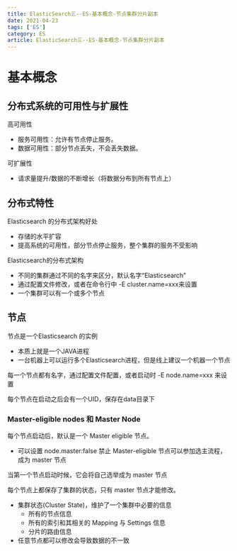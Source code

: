 ```yaml
---
title: ElasticSearch三--ES-基本概念-节点集群分片副本
date: 2021-04-23
tags: ['ES']
category: ES
article: ElasticSearch三--ES-基本概念-节点集群分片副本
---
```


# 基本概念

## 分布式系统的可用性与扩展性

高可用性

- 服务可用性：允许有节点停止服务。
- 数据可用性：部分节点丢失，不会丢失数据。

可扩展性

- 请求量提升/数据的不断增长（将数据分布到所有节点上）

## 分布式特性

Elasticsearch 的分布式架构好处
- 存储的水平扩容
- 提高系统的可用性，部分节点停止服务，整个集群的服务不受影响

Elasticsearch的分布式架构
- 不同的集群通过不同的名字来区分，默认名字“Elasticsearch”
- 通过配置文件修改，或者在命令行中 -E cluster.name=xxx来设置
- 一个集群可以有一个或多个节点

## 节点

节点是一个Elasticsearch 的实例
- 本质上就是一个JAVA进程
- 一台机器上可以运行多个Elasticsearch进程，但是线上建议一个机器一个节点

每一个节点都有名字，通过配置文件配置，或者启动时 -E node.name=xxx 来设置

每个节点在启动之后会有一个UID，保存在data目录下

### Master-eligible nodes 和 Master Node

每个节点启动后，默认是一个 Master eligible 节点。
- 可以设置 node.master:false 禁止
Master-eligible 节点可以参加选主流程，成为 master 节点

当第一个节点启动时候，它会将自己选举成为 master 节点

每个节点上都保存了集群的状态，只有 master 节点才能修改。
- 集群状态(Cluster State)，维护了一个集群中必要的信息
    - 所有的节点信息
    - 所有的索引和其相关的 Mapping 与 Settings 信息
    - 分片的路由信息
- 任意节点都可以修改会导致数据的不一致